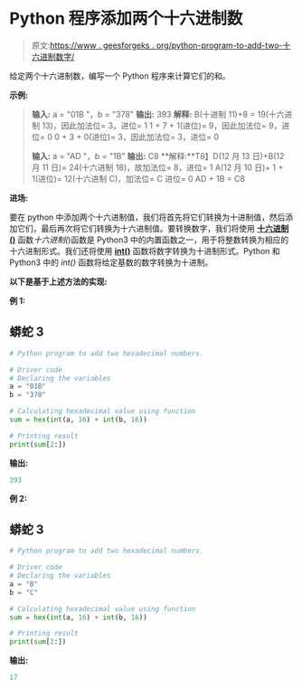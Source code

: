 # Python 程序添加两个十六进制数

> 原文:[https://www . geesforgeks . org/python-program-to-add-two-十六进制数字/](https://www.geeksforgeeks.org/python-program-to-add-two-hexadecimal-numbers/)

给定两个十六进制数，编写一个 Python 程序来计算它们的和。

**示例:**

> **输入:** a = "01B "，b = "378"
> **输出:** 393
> **解释:**
> B(十进制 11)+8 = 19(十六进制 13)，因此加法位= 3，进位= 1
> 1 + 7 + 1(进位)= 9，因此加法位= 9，进位= 0
> 0 + 3 + 0(进位)= 3，因此加法位= 3，进位= 0
> 
> **输入:** a = "AD "，b = "1B"
> **输出:** C8
> **解释:**T8】D(12 月 13 日)+B(12 月 11 日)= 24(十六进制 18)，故加法位= 8，进位= 1
> A(12 月 10 日)+ 1 + 1(进位)= 12(十六进制 C)，加法位= C 进位= 0
> AD + 1B = C8

**进场:**

要在 python 中添加两个十六进制值，我们将首先将它们转换为十进制值，然后添加它们，最后再次将它们转换为十六进制值。要转换数字，我们将使用 [**十六进制()**](https://www.geeksforgeeks.org/python-hex-function/) 函数*十六进制(*)函数是 Python3 中的内置函数之一，用于将整数转换为相应的十六进制形式。我们还将使用 [**int()**](https://www.geeksforgeeks.org/python-int-function/) 函数将数字转换为十进制形式。Python 和 Python3 中的 *int()* 函数将给定基数的数字转换为十进制。

**以下是基于上述方法的实现:**

**例 1:**

## 蟒蛇 3

```py
# Python program to add two hexadecimal numbers.

# Driver code
# Declaring the variables
a = "01B"
b = "378"

# Calculating hexadecimal value using function
sum = hex(int(a, 16) + int(b, 16))

# Printing result
print(sum[2:])
```

**输出:**

```py
393
```

**例 2:**

## 蟒蛇 3

```py
# Python program to add two hexadecimal numbers.

# Driver code
# Declaring the variables
a = "B"
b = "C"

# Calculating hexadecimal value using function
sum = hex(int(a, 16) + int(b, 16))

# Printing result
print(sum[2:])
```

**输出:**

```py
17
```